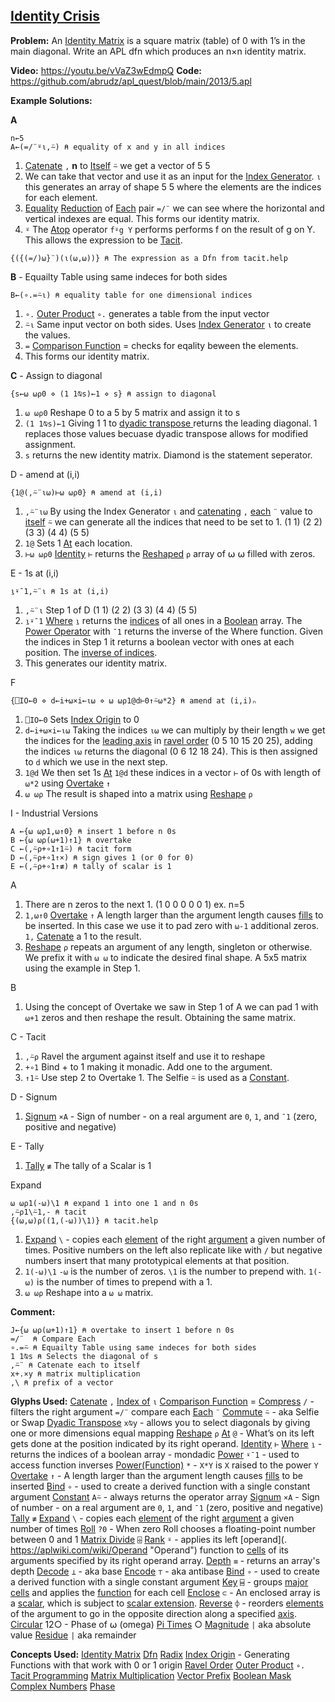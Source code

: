 ## [Identity Crisis](https://problems.tryapl.org/psets/2013.html?goto=P5_Identity_Crisis)

**Problem:** An [Identity Matrix](https://en.wikipedia.org/wiki/Identity_matrix) is a square matrix (table) of 0 with 1’s in the main diagonal. Write an APL dfn which produces an n×n identity matrix.

**Video:** https://youtu.be/vVaZ3wEdmpQ
**Code:** https://github.com/abrudz/apl_quest/blob/main/2013/5.apl

**Example Solutions:**

**A**
```APL
n←5
A←(=/¨⍤⍳,⍨) ⍝ equality of x and y in all indices
```

1. [Catenate](https://aplwiki.com/wiki/Catenate) `,` **n** to [Itself](https://aplwiki.com/wiki/Commute) `⍨` we get a vector of 5 5
2. We can take that vector and use it as an input for the [Index Generator](https://aplwiki.com/wiki/Index_Generator). `⍳` this generates an array of shape 5 5 where the elements are the indices for each element.
3. [Equality](https://aplwiki.com/wiki/Comparison_function) [Reduction](https://aplwiki.com/wiki/Reduce) of [Each](https://aplwiki.com/wiki/Each) pair `=/¨` we can see where the horizontal and vertical indexes are equal.  This forms our identity matrix. 
4. `⍤` The [Atop](https://aplwiki.com/wiki/Atop_(operator)) operator `f⍤g Y` performs  performs f on the result of g on Y.  This allows the expression to be [Tacit](https://aplwiki.com/wiki/Tacit_programming). 

```APL
{({(=/)⍵}¨)(⍳(⍵,⍵))} ⍝ The expression as a Dfn from tacit.help
```

**B** - Equailty Table using same indeces for both sides
```APL
B←(∘.=⍨⍳) ⍝ equality table for one dimensional indices
```

1. `∘.` [Outer Product](https://aplwiki.com/wiki/Outer_Product) `∘.` generates a table from the input vector
2. `⍨⍳` Same input vector on both sides. Uses [Index Generator](https://aplwiki.com/wiki/Index_Generator) `⍳` to create the values. 
3. `=` [Comparison Function](https://aplwiki.com/wiki/Comparison_function) = checks for eqality beween the elements. 
4. This forms our identity matrix. 

**C** - Assign to diagonal
```APL
{s←⍵ ⍵⍴0 ⋄ (1 1⍉s)←1 ⋄ s} ⍝ assign to diagonal
```

1. `⍵ ⍵⍴0` Reshape 0 to a 5 by 5 matrix and assign it to s
2. `(1 1⍉s)←1` Giving 1 1 to [dyadic transpose ](https://xpqz.github.io/learnapl/dyadictrn.html?highlight=assignment#dyadic-transpose-ab)returns the leading diagonal. 1 replaces those values becuase dyadic transpose allows for modified assignment. 
3. `s` returns the new identity matrix. Diamond is the statement seperator. 

D - amend at (i,i)
```APL
{1@(,⍨¨⍳⍵)⊢⍵ ⍵⍴0} ⍝ amend at (i,i)
```
1. `,⍨¨⍳⍵` By using the Index Generator `⍳`  and [catenating](https://aplwiki.com/wiki/Catenate) `,` [each](https://aplwiki.com/wiki/Each) `¨`  value to [itself](https://aplwiki.com/wiki/Commute) `⍨` we can generate all the indices that need to be set to 1.  (1 1) (2 2) (3 3) (4 4) (5 5)
2. `1@` Sets 1 [At](https://xpqz.github.io/cultivations/Operators.html#at) each location.
3. `⊢⍵ ⍵⍴0` [Identity](https://aplwiki.com/wiki/Identity) `⊢` returns the  [Reshaped](https://aplwiki.com/wiki/Reshape) `⍴` array of ⍵ ⍵ filled with zeros. 

E - 1s at (i,i)
```APL
⍸⍣¯1,⍨¨⍳ ⍝ 1s at (i,i)
```
1. `,⍨¨⍳` Step 1 of D (1 1) (2 2) (3 3) (4 4) (5 5)
2.  `⍸⍣¯1`  [Where](https://aplwiki.com/wiki/Indices) `⍸` returns the [indices](https://aplwiki.com/wiki/Index "Index") of all ones in a [Boolean](https://aplwiki.com/wiki/Boolean "Boolean") array. The [Power Operator](https://aplwiki.com/wiki/Power_(operator))  with `¯1` returns the inverse of the Where function. Given the indices in Step 1 it returns a boolean vector with ones at each position. The [inverse of indices](https://aplwiki.com/wiki/Indices#Inverse). 
3. This generates our identity matrix. 

F
```APL
{⎕IO←0 ⋄ d←i+⍵×i←⍳⍵ ⋄ ⍵ ⍵⍴1@d⊢0↑⍨⍵*2} ⍝ amend at (i,i)ₙ
```
1. `⎕IO←0` Sets [Index Origin](https://aplwiki.com/wiki/Index_origin)  to 0
2. `d←i+⍵×i←⍳⍵` Taking the indices `⍳⍵` we can multiply by their length `w` we get the indices for the [leading axis](https://aplwiki.com/wiki/Leading_axis_theory) in [ravel order](https://aplwiki.com/wiki/Ravel_order) (0 5 10 15 20 25), adding the indices `⍳⍵` returns the diagonal (0 6 12 18 24). This is then assigned to `d` which we use in the next step. 
4. `1@d` We then set 1s [At](https://xpqz.github.io/cultivations/Operators.html#at) `1@d` these indices in a vector `⊢` of 0s with length of `⍵*2` using [Overtake](https://aplwiki.com/wiki/Take#Overtaking)  `↑` 
5. `⍵ ⍵⍴` The result is shaped into a matrix using [Reshape](https://aplwiki.com/wiki/Reshape) `⍴`

I - Industrial Versions
```APL
A ←{⍵ ⍵⍴1,⍵↑0} ⍝ insert 1 before n 0s
B ←{⍵ ⍵⍴(⍵+1)↑1} ⍝ overtake
C ←(,⍨⍴+∘1↑1⍨) ⍝ tacit form
D ←(,⍨⍴+∘1↑×) ⍝ sign gives 1 (or 0 for 0)
E ←(,⍨⍴+∘1↑≢) ⍝ tally of scalar is 1
```

A 
1. There are n zeros to the next 1. (1 0 0 0 0 0 1) ex. n=5
2. `1,⍵↑0` [Overtake](https://aplwiki.com/wiki/Take#Overtaking) `↑` A length larger than the argument length causes [fills](https://aplwiki.com/wiki/Fill_element "Fill element") to be inserted. In this case we use it to pad zero with `⍵-1` additional zeros. `1,` [Catenate](https://aplwiki.com/wiki/Catenate) a 1 to the result. 
3.  [Reshape](https://aplwiki.com/wiki/Reshape) `⍴` repeats an argument of any length, singleton or otherwise. We prefix it with `⍵ ⍵` to indicate the desired final shape.  A 5x5 matrix using the example in Step 1. 

B
1.  Using the concept of Overtake we saw in Step 1 of A we can pad 1 with `⍵+1`  zeros and then reshape the result. Obtaining the same matrix. 

C - Tacit
1.  `,⍨⍴` Ravel the argument against itself and use it to reshape
2. `+∘1` Bind + to 1 making it monadic. Add one to the argument. 
3. `↑1⍨` Use step 2 to Overtake 1. The Selfie `⍨` is used as a [Constant](https://aplwiki.com/wiki/Constant). 

D  - Signum
1.  [Signum](https://aplwiki.com/wiki/Signum) `×A` - Sign of number  - on a real argument are `0`, `1`, and `¯1` (zero, positive and negative)

E - Tally
1.  [Tally](https://aplwiki.com/wiki/Tally) `≢` The tally of a Scalar is 1

Expand
```APL
⍵ ⍵⍴1(-⍵)\1 ⍝ expand 1 into one 1 and n 0s
,⍨⍴1\⍨1,- ⍝ tacit
{(⍵,⍵)⍴((1,(-⍵))\1)} ⍝ tacit.help
```

1. [Expand](https://xpqz.github.io/cultivations/Functions7.html?#expand) `\` - copies each [element](https://aplwiki.com/wiki/Element "Element") of the right [argument](https://aplwiki.com/wiki/Argument "Argument") a given number of times. Positive numbers on the left also replicate like with `/` but negative numbers insert that many prototypical elements at that position. 
2. `1(-⍵)\1`  `-⍵` is the number of zeros. `\1` is the number to prepend with. `1(-⍵)` is the number of times to prepend with a 1. 
3. `⍵ ⍵⍴`  Reshape into a `⍵ ⍵` matrix. 

**Comment:** 
```APL
J←{⍵ ⍵⍴(⍵+1)↑1} ⍝ overtake to insert 1 before n 0s
=/¨  ⍝ Compare Each
∘.=⍨ ⍝ Equailty Table using same indeces for both sides
1 1⍉s ⍝ Selects the diagonal of s
,⍨¨ ⍝ Catenate each to itself
x+.×y ⍝ matrix multiplication
,\ ⍝ prefix of a vector
```

**Glyphs Used:**
[Catenate](https://aplwiki.com/wiki/Catenate) `,`
[Index of](https://aplwiki.com/wiki/Index_Of) `⍳`
[Comparison Function](https://aplwiki.com/wiki/Comparison_function) =
[Compress](https://aplwiki.com/wiki/Replicate) `/` - filters the right argument `=/¨` compare each
[Each](https://aplwiki.com/wiki/Each) `¨` 
[Commute](https://aplwiki.com/wiki/Commute) `⍨`  - aka Selfie or Swap
[Dyadic Transpose](https://xpqz.github.io/learnapl/dyadictrn.html?#dyadic-transpose-ab) ``x⍉y`` - allows you to select diagonals by giving one or more dimensions equal mapping
[Reshape](https://aplwiki.com/wiki/Reshape) `⍴`
[At](https://xpqz.github.io/cultivations/Operators.html#at) `@` - What’s on its left gets done at the position indicated by its right operand. 
[Identity](https://aplwiki.com/wiki/Identity) `⊢`
[Where](https://aplwiki.com/wiki/Indices) `⍸` - returns the indices of a boolean array - mondadic
[Power](https://aplwiki.com/wiki/Power_(operator)) `⍣¯1` - used to access function inverses
[Power(Function)](https://aplwiki.com/wiki/Power_(function)) `*` -  `X*Y` is `X` raised to the power `Y`
[Overtake](https://aplwiki.com/wiki/Take#Overtaking) `↑` - A length larger than the argument length causes [fills](https://aplwiki.com/wiki/Fill_element "Fill element") to be inserted
[Bind](https://aplwiki.com/wiki/Bind) `∘` -  used to create a derived function with a single constant argument
[Constant](https://xpqz.github.io/cultivations/Operators.html#constant-a) `A⍨` - always returns the operator array
[Signum](https://aplwiki.com/wiki/Signum) `×A` - Sign of number  - on a real argument are `0`, `1`, and `¯1` (zero, positive and negative)
[Tally](https://aplwiki.com/wiki/Tally) `≢`
[Expand](https://xpqz.github.io/cultivations/Functions7.html?#expand) `\` - copies each [element](https://aplwiki.com/wiki/Element "Element") of the right [argument](https://aplwiki.com/wiki/Argument "Argument") a given number of times
[Roll](https://aplwiki.com/wiki/Roll) `?0` - When zero Roll chooses a floating-point number between 0 and 1
[Matrix Divide](https://aplwiki.com/wiki/Matrix_Divide) `⌹`
[Rank](https://aplwiki.com/wiki/Rank_(operator)) `⍤` - applies its left [operand](. https://aplwiki.com/wiki/Operand "Operand") function to [cells](https://aplwiki.com/wiki/Cells "Cells") of its arguments specified by its right operand array.
[Depth](https://aplwiki.com/wiki/Depth) `≡` - returns an array's depth
[Decode](https://aplwiki.com/wiki/Decode) `⊥` - aka base
[Encode](https://aplwiki.com/wiki/Encode) `⊤` - aka antibase
[Bind](https://aplwiki.com/wiki/Bind) `∘` - used to create a derived function with a single constant argument
[Key](https://aplwiki.com/wiki/Key)  `⌸` - groups [major cells](https://aplwiki.com/wiki/Major_cell "Major cell") and applies the [function](https://aplwiki.com/wiki/Function "Function") for each cell
[Enclose](https://aplwiki.com/wiki/Enclose) `⊂` - An enclosed array is a [scalar](https://aplwiki.com/wiki/Scalar "Scalar"), which is subject to [scalar extension](https://aplwiki.com/wiki/Scalar_extension "Scalar extension").
[Reverse](https://aplwiki.com/wiki/Reverse) `⌽` - reorders [elements](https://aplwiki.com/wiki/Elements "Elements") of the argument to go in the opposite direction along a specified [axis](https://aplwiki.com/wiki/Axis "Axis").
[Circular](https://aplwiki.com/wiki/Circular)  12○ - Phase of ⍵ (omega)
[Pi Times](https://aplwiki.com/wiki/Pi_Times) ○ 
[Magnitude](https://aplwiki.com/wiki/Magnitude) `|` aka absolute value
[Residue](https://aplwiki.com/wiki/Residue) `|` aka remainder

**Concepts Used:**
[Identity Matrix](https://en.wikipedia.org/wiki/Identity_matrix)
[Dfn](https://aplwiki.com/wiki/Dfn)
[Radix](https://en.wikipedia.org/wiki/Radix)
[Index Origin](https://aplwiki.com/wiki/Index_origin) - Generating Functions with that work with 0 or 1 origin
[Ravel Order](https://aplwiki.com/wiki/Ravel_order)
[Outer Product](https://aplwiki.com/wiki/Outer_Product) `∘.`
[Tacit Programming](https://aplwiki.com/wiki/Tacit_programming)
[Matrix Multiplication](https://en.wikipedia.org/wiki/Matrix_multiplication)
[Vector Prefix](https://aplwiki.com/wiki/Prefix)
[Boolean Mask](https://aplwiki.com/wiki/Boolean)
[Complex Numbers](https://aplwiki.com/wiki/Complex_number)
[Phase](https://en.wikipedia.org/wiki/Phase_(waves))
